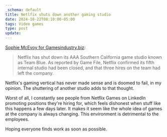 ```yaml
---
_schema: default
title: Netlfix shuts down another gaming studio
date: 2024-10-22T08:10:00-05:00
tags: Video games
type: post
update:
---
```

<a href="https://www.gamesindustry.biz/netflix-shuts-down-california-game-studio" target="_blank" rel="noopener">Sophie McEvoy for Gamesindustry.biz</a>:

> Netflix has shut down its AAA Southern California game studio known as Team Blue. As reported by Game File, Netflix confirmed its fifth internal studio had been closed, and that three hires on the team had left the company.

Netflix's gaming vertical has never made sense and is doomed to fail, in my opinion. The shuttering of another studio adds to that thought.

Worst of all, I constantly see people from Netflix Games on LinkedIn promoting positions they're hiring for, which feels dishonest when stuff like this happens a few days later. It makes it seem like the whole idea of games at the company is always changing. This environment is detrimental to the employees.

Hoping everyone finds work as soon as possible.